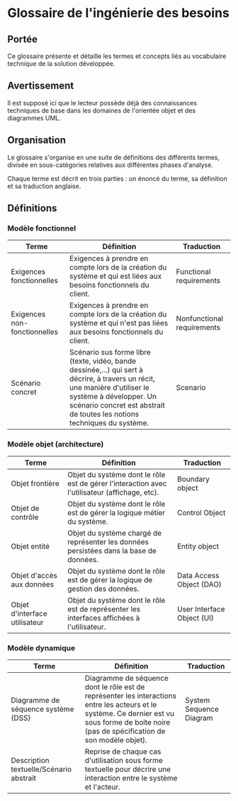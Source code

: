 
# Glossaire de l'ingénierie des besoins

## Portée
Ce glossaire présente et détaille les termes et concepts liés au vocabulaire technique de la solution développée.

## Avertissement
Il est supposé ici que le lecteur possède déjà des connaissances techniques de base dans les domaines de l'orientée objet et des diagrammes UML.

## Organisation
Le glossaire s'organise en une suite de définitions des différents termes, divisée en sous-catégories relatives aux différentes phases d'analyse.

Chaque terme est décrit en trois parties : un énoncé du terme, sa définition et sa traduction anglaise.

## Définitions

### Modèle fonctionnel
|  Terme| Définition | Traduction |
|--|--|--|
|Exigences fonctionnelles|Exigences à prendre en compte lors de la création du système et qui est liées aux besoins fonctionnels du client.|Functional requirements|
Exigences non-fonctionnelles|Exigences à prendre en compte lors de la création du système et qui n'est pas liées aux besoins fonctionnels du client.|Nonfunctional requirements|
|Scénario concret|Scénario sus forme libre (texte, vidéo, bande dessinée,...) qui sert à décrire, à travers un récit, une manière d'utiliser le système à développer. Un scénario concret est abstrait de toutes les notions techniques du système.|Scenario|

### Modèle objet (architecture)
|  Terme| Définition | Traduction |
|--|--|--|
|Objet frontière|Objet du système dont le rôle est de gérer l'interaction avec l'utilisateur (affichage, etc).|Boundary object|
|Objet de contrôle|Objet du système dont le rôle est de gérer la logique métier du système.|Control Object|
|Objet entité|Objet du système chargé de représenter les données persistées dans la base de données.|Entity object|
|Objet d'accès aux données|Objet du système dont le rôle est de gérer la logique de gestion des données.|Data Access Object (DAO)|
|Objet d'interface utilisateur|Objet du système dont le rôle est de représenter les interfaces affichées à l'utilisateur.|User Interface Object (UI)|

### Modèle dynamique
|  Terme| Définition | Traduction |
|--|--|--|
|Diagramme de séquence système (DSS)|Diagramme de séquence dont le rôle est de représenter les interactions entre les acteurs et le système. Ce dernier est vu sous forme de boîte noire (pas de spécification de son modèle objet).|System Sequence Diagram|
|Description textuelle/Scénario abstrait|Reprise de chaque cas d'utilisation sous forme textuelle pour décrire une interaction entre le système et l'acteur.||
